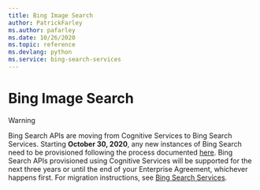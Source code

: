 ```yaml
---
title: Bing Image Search 
author: PatrickFarley
ms.author: pafarley
ms.date: 10/26/2020
ms.topic: reference
ms.devlang: python
ms.service: bing-search-services
---
```


# Bing Image Search

> [!WARNING]
> Bing Search APIs are moving from Cognitive Services to Bing Search Services. Starting **October 30, 2020**, any new instances of Bing Search need to be provisioned following the process documented [here](https://aka.ms/cogsvcs/bingmove).
> Bing Search APIs provisioned using Cognitive Services will be supported for the next three years or until the end of your Enterprise Agreement, whichever happens first.
> For migration instructions, see [Bing Search Services](https://aka.ms/cogsvcs/bingmigration).